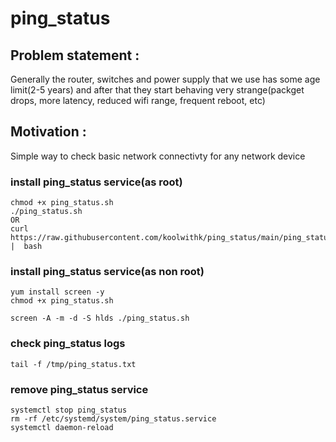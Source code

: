 # ping_status

## Problem statement : 
Generally the router, switches and power supply that we use has some age limit(2-5 years) and after that they start behaving very strange(packget drops, more latency, reduced wifi range, frequent reboot, etc)

## Motivation : 
Simple way to check basic network connectivty for any network device

### install ping_status service(as root)
```
chmod +x ping_status.sh
./ping_status.sh
OR
curl https://raw.githubusercontent.com/koolwithk/ping_status/main/ping_status.sh |  bash
```

### install ping_status service(as non root)
```
yum install screen -y
chmod +x ping_status.sh

screen -A -m -d -S hlds ./ping_status.sh
```

### check ping_status logs
```
tail -f /tmp/ping_status.txt
```

### remove ping_status service
```
systemctl stop ping_status
rm -rf /etc/systemd/system/ping_status.service
systemctl daemon-reload
```
